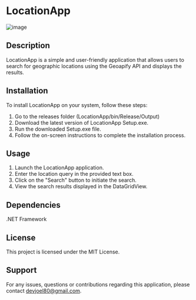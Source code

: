 # LocationApp
![image](https://github.com/devjoel880/CSharpProjects/assets/153825453/66c7509a-2444-40a8-a888-7a0fc6ca7deb)


## Description
LocationApp is a simple and user-friendly application that allows users to search for geographic locations using the Geoapify API and displays the results.

## Installation
To install LocationApp on your system, follow these steps:

1. Go to the releases folder (LocationApp/bin/Release/Output)
2. Download the latest version of LocationApp Setup.exe.
3. Run the downloaded Setup.exe file.
4. Follow the on-screen instructions to complete the installation process.

## Usage
1. Launch the LocationApp application.
2. Enter the location query in the provided text box.
3. Click on the "Search" button to initiate the search.
4. View the search results displayed in the DataGridView.

## Dependencies
.NET Framework 

## License
This project is licensed under the MIT License.
 
## Support
For any issues, questions or contributions regarding this application, please contact devjoel80@gmail.com.
